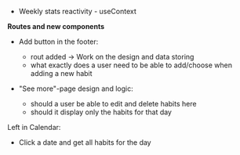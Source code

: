 * Weekly stats reactivity - useContext

**Routes and new components**
* Add button in the footer:
   - rout added -> Work on the design and data storing
   - what exactly does a user need to be able to add/choose when adding a new habit

* "See more"-page design and logic:
   - should a user be able to edit and delete habits here
   - should it display only the habits for that day



Left in Calendar:
* Click a date and get all habits for the day